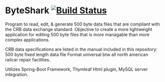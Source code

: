 # ByteShark [![Build Status](https://travis-ci.com/klee8880/ByteShark.svg?branch=main)](https://travis-ci.com/klee8880/ByteShark.svg?branch=main)
Program to read, edit, & generate 500 byte data files that are compliant with the CRB data exchange standard.
Objective to create a more lightweight application for editing 500 byte files that is more managable than more complex applications.

CRB data specifications are listed in the manual included in this repository:
  500 byte fixed length data file
  Format universal btw all north american railcar repair facilities.

Utilizes Spring-Boot Framework, Thymleaf Html plugin, MySQL server integration. 
